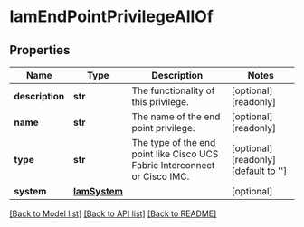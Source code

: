 # IamEndPointPrivilegeAllOf

## Properties
Name | Type | Description | Notes
------------ | ------------- | ------------- | -------------
**description** | **str** | The functionality of this privilege.   | [optional] [readonly] 
**name** | **str** | The name of the end point privilege.    | [optional] [readonly] 
**type** | **str** | The type of the end point like Cisco UCS Fabric Interconnect or Cisco IMC.     | [optional] [readonly] [default to '']
**system** | [**IamSystem**](.md) |  | [optional] 

[[Back to Model list]](../README.md#documentation-for-models) [[Back to API list]](../README.md#documentation-for-api-endpoints) [[Back to README]](../README.md)


